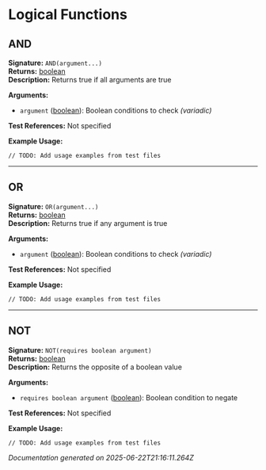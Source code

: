# Logical Functions


## AND

**Signature:** `AND(argument...)`  
**Returns:** [boolean](../types.md#boolean)  
**Description:** Returns true if all arguments are true

**Arguments:**
- `argument` ([boolean](../types.md#boolean)): Boolean conditions to check *(variadic)*

**Test References:** Not specified

**Example Usage:**
```
// TODO: Add usage examples from test files
```

---

## OR

**Signature:** `OR(argument...)`  
**Returns:** [boolean](../types.md#boolean)  
**Description:** Returns true if any argument is true

**Arguments:**
- `argument` ([boolean](../types.md#boolean)): Boolean conditions to check *(variadic)*

**Test References:** Not specified

**Example Usage:**
```
// TODO: Add usage examples from test files
```

---

## NOT

**Signature:** `NOT(requires boolean argument)`  
**Returns:** [boolean](../types.md#boolean)  
**Description:** Returns the opposite of a boolean value

**Arguments:**
- `requires boolean argument` ([boolean](../types.md#boolean)): Boolean condition to negate

**Test References:** Not specified

**Example Usage:**
```
// TODO: Add usage examples from test files
```


*Documentation generated on 2025-06-22T21:16:11.264Z*
